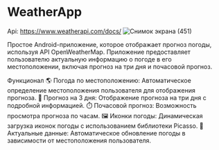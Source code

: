 # WeatherApp
Api: https://www.weatherapi.com/docs/
![Снимок экрана (451)](https://github.com/user-attachments/assets/eb91b70c-e8a3-4a33-8cbe-2089c6255b2e)

Простое Android-приложение, которое отображает прогноз погоды, используя API OpenWeatherMap. Приложение предоставляет пользователю актуальную информацию о погоде в его местоположении, включая прогноз на три дня и почасовой прогноз.

Функционал
     🌎 Погода по местоположению: Автоматическое определение местоположения пользователя для отображения прогноза.
     📅 Прогноз на 3 дня: Отображение прогноза на три дня с подробной информацией.
     ⏱️ Почасовой прогноз: Возможность просмотра прогноза по часам.
     🖼️ Иконки погоды: Динамическая загрузка иконок погоды с использованием библиотеки Picasso.
     📍 Актуальные данные: Автоматическое обновление погоды в зависимости от местоположения пользователя.
